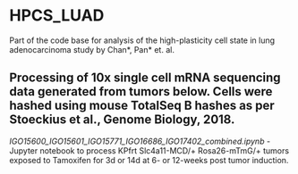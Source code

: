 # HPCS_LUAD
Part of the code base for analysis of the high-plasticity cell state in lung adenocarcinoma study by Chan*, Pan* et. al. 

## Processing of 10x single cell mRNA sequencing data generated from tumors below.  Cells were hashed using mouse TotalSeq B hashes as per Stoeckius et al., Genome Biology, 2018.

_IGO15600\_IGO15601\_IGO15771\_IGO16686\_IGO17402\_combined.ipynb_ - Jupyter notebook to process KPfrt Slc4a11-MCD/+ Rosa26-mTmG/+ tumors exposed to Tamoxifen for 3d or 14d at 6- or 12-weeks post tumor induction.
